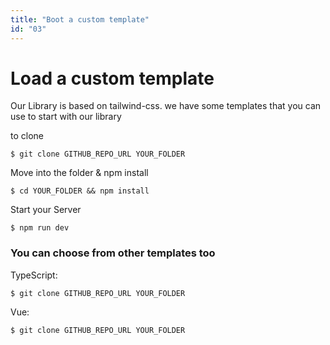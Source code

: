 ```yaml
---
title: "Boot a custom template"
id: "03"
---
```


# Load a custom template

Our Library is based on tailwind-css. we have some templates that you can use to start with our library

to clone
```shell
$ git clone GITHUB_REPO_URL YOUR_FOLDER
```

Move into the folder & npm  install
```shell
$ cd YOUR_FOLDER && npm install 
```

Start your Server

```shell
$ npm run dev
```

### You can choose from other templates too

TypeScript:

```shell
$ git clone GITHUB_REPO_URL YOUR_FOLDER
```

Vue:

```shell
$ git clone GITHUB_REPO_URL YOUR_FOLDER
```
